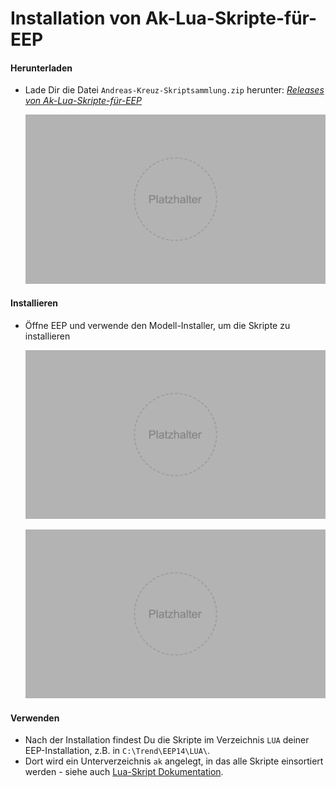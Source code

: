 # Installation von Ak-Lua-Skripte-für-EEP

#### Herunterladen
* Lade Dir die Datei `Andreas-Kreuz-Skriptsammlung.zip` herunter: _[Releases von Ak-Lua-Skripte-für-EEP](https://github.com/Andreas-Kreuz/ak-lua-skripte-fuer-eep/releases)_

    ![BILD](../assets/tutorial/Platzhalter.png)

#### Installieren
* Öffne EEP und verwende den Modell-Installer, um die Skripte zu installieren

    ![BILD](../assets/tutorial/Platzhalter.png)

    ![BILD](../assets/tutorial/Platzhalter.png)

#### Verwenden
* Nach der Installation findest Du die Skripte im Verzeichnis `LUA` deiner EEP-Installation, z.B. in `C:\Trend\EEP14\LUA\`.
* Dort wird ein Unterverzeichnis `ak` angelegt, in das alle Skripte einsortiert werden - siehe auch [Lua-Skript Dokumentation](../LUA/ak/README.md).
